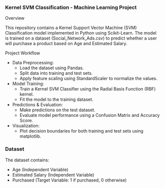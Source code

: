 ### Kernel SVM Classification - Machine Learning Project

Overview

This repository contains a Kernel Support Vector Machine (SVM) Classification model implemented in Python using Scikit-Learn. The model is trained on a dataset (Social_Network_Ads.csv) to predict whether a user will purchase a product based on Age and Estimated Salary.

Project Workflow

- Data Preprocessing: 
  - Load the dataset using Pandas.
  - Split data into training and test sets.
  - Apply feature scaling using StandardScaler to normalize the values.
- Model Training:
  - Train a Kernel SVM Classifier using the Radial Basis Function (RBF) kernel.
  - Fit the model to the training dataset.
- Predictions & Evaluation:
  - Make predictions on the test dataset.
  - Evaluate model performance using a Confusion Matrix and Accuracy Score.
- Visualization:
  - Plot decision boundaries for both training and test sets using matplotlib.

### Dataset

The dataset contains:

- Age (Independent Variable)
- Estimated Salary (Independent Variable)
- Purchased (Target Variable: 1 if purchased, 0 otherwise)
